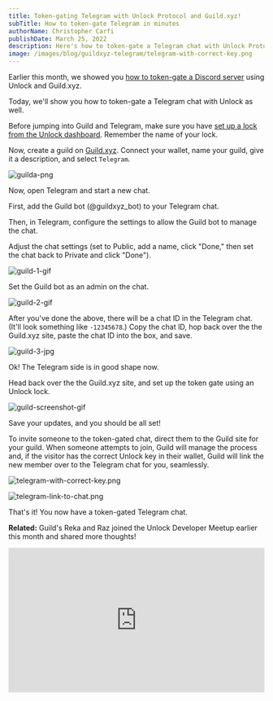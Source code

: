 ```yaml
---
title: Token-gating Telegram with Unlock Protocol and Guild.xyz!
subTitle: How to token-gate Telegram in minutes
authorName: Christopher Carfi
publishDate: March 25, 2022
description: Here's how to token-gate a Telegram chat with Unlock Protocol and Guild.xyz in minutes.
image: /images/blog/guildxyz-telegram/telegram-with-correct-key.png
---
```


Earlier this month, we showed you [how to token-gate a Discord server](/blog/guildxyz-launch) using Unlock and Guild.xyz.

Today, we'll show you how to token-gate a Telegram chat with Unlock as well.

Before jumping into Guild and Telegram, make sure you have [set up a lock from the Unlock dashboard](https://docs.unlock-protocol.com/unlock/creators/deploying-lock). Remember the name of your lock.

Now, create a guild on [Guild.xyz](https://guild.xyz/). Connect your wallet, name your guild, give it a description, and select `Telegram`.

![guilda-png](/images/blog/guildxyz-telegram/guilda.png)

Now, open Telegram and start a new chat.

First, add the Guild bot (@guildxyz_bot) to your Telegram chat.

Then, in Telegram, configure the settings to allow the Guild bot to manage the chat.

Adjust the chat settings (set to Public, add a name, click "Done," then set the chat back to Private and click "Done").

![guild-1-gif](/images/blog/guildxyz-telegram/guild1.gif)

Set the Guild bot as an admin on the chat.

![guild-2-gif](/images/blog/guildxyz-telegram/guild2.gif)

After you've done the above, there will be a chat ID in the Telegram chat. (It'll look something like `-12345678`.) Copy the chat ID, hop back over the the Guild.xyz site, paste the chat ID into the box, and save.

![guild-3-jpg](/images/blog/guildxyz-telegram/guild3.jpg)

Ok! The Telegram side is in good shape now.

Head back over the the Guild.xyz site, and set up the token gate using an Unlock lock.

![guild-screenshot-gif](/images/blog/guildxyz-launch/unlock-protocol-guildxyz.gif)

Save your updates, and you should be all set!

To invite someone to the token-gated chat, direct them to the Guild site for your guild. When someone attempts to join, Guild will manage the process and, if the visitor has the correct Unlock key in their wallet, Guild will link the new member over to the Telegram chat for you, seamlessly. 

![telegram-with-correct-key.png](/images/blog/guildxyz-telegram/telegram-with-correct-key.png)

![telegram-link-to-chat.png](/images/blog/guildxyz-telegram/telegram-link-to-chat.png)

That's it! You now have a token-gated Telegram chat.

**Related:** Guild's Reka and Raz joined the Unlock Developer Meetup earlier this month and shared more thoughts!

<div style="position: relative; overflow: hidden; width: 100%; padding-top: 56.25%;"><iframe style="position: absolute; top: 0; left: 0; bottom: 0; right: 0; width: 100%; height: 100%;" src="https://www.youtube.com/embed/X5DKS48rDBE" title="Unlock Protocol and Guild.xyz Integration" frameborder="0" allow="accelerometer; autoplay; clipboard-write; encrypted-media; gyroscope; picture-in-picture" allowfullscreen></iframe></div>
